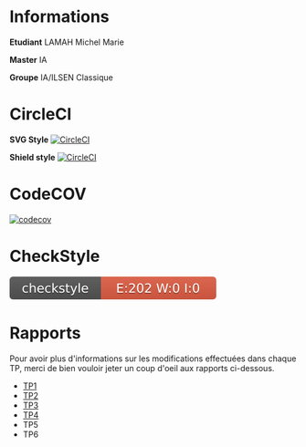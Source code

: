 # Informations
**Etudiant** LAMAH Michel Marie

**Master** IA

**Groupe** IA/ILSEN Classique

# CircleCI
**SVG Style** [![CircleCI](https://circleci.com/gh/MichelMarieLamah13/ceri-m1-techniques-de-test.svg?style=shield)](https://circleci.com/gh/MichelMarieLamah13/ceri-m1-techniques-de-test)

**Shield style** [![CircleCI](https://circleci.com/gh/MichelMarieLamah13/ceri-m1-techniques-de-test.svg?style=svg)](https://circleci.com/gh/MichelMarieLamah13/ceri-m1-techniques-de-test)

# CodeCOV

[![codecov](https://codecov.io/gh/MichelMarieLamah13/ceri-m1-techniques-de-test/branch/master/graph/badge.svg?token=6GPRDD6MJV)](https://codecov.io/gh/MichelMarieLamah13/ceri-m1-techniques-de-test)

# CheckStyle
![CheckStyle](target/site/bagdes/checkstyle-result.svg)
# Rapports

Pour avoir plus d'informations sur les modifications effectuées dans chaque
TP, merci de bien vouloir jeter un coup d'oeil aux rapports ci-dessous.

- [TP1](TPs/T01_LAMAH.pdf)
- [TP2](TPs/TP02_LAMAH.pdf)
- [TP3](TPs/TP03_LAMAH.pdf)
- [TP4](TPs/TP04_LAMAH.pdf)
- TP5
- TP6
